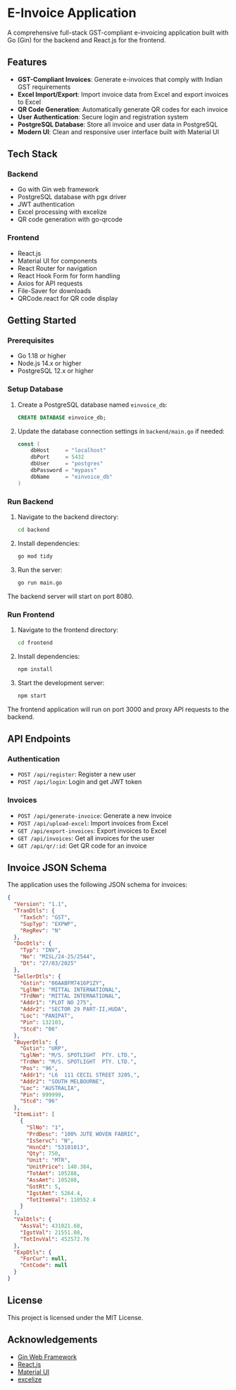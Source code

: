 # E-Invoice Application

A comprehensive full-stack GST-compliant e-invoicing application built with Go (Gin) for the backend and React.js for the frontend.

## Features

- **GST-Compliant Invoices**: Generate e-invoices that comply with Indian GST requirements
- **Excel Import/Export**: Import invoice data from Excel and export invoices to Excel
- **QR Code Generation**: Automatically generate QR codes for each invoice
- **User Authentication**: Secure login and registration system
- **PostgreSQL Database**: Store all invoice and user data in PostgreSQL
- **Modern UI**: Clean and responsive user interface built with Material UI

## Tech Stack

### Backend
- Go with Gin web framework
- PostgreSQL database with pgx driver
- JWT authentication
- Excel processing with excelize
- QR code generation with go-qrcode

### Frontend
- React.js
- Material UI for components
- React Router for navigation
- React Hook Form for form handling
- Axios for API requests
- File-Saver for downloads
- QRCode.react for QR code display

## Getting Started

### Prerequisites

- Go 1.18 or higher
- Node.js 14.x or higher
- PostgreSQL 12.x or higher

### Setup Database

1. Create a PostgreSQL database named `einvoice_db`:
   ```sql
   CREATE DATABASE einvoice_db;
   ```

2. Update the database connection settings in `backend/main.go` if needed:
   ```go
   const (
       dbHost     = "localhost"
       dbPort     = 5432
       dbUser     = "postgres"
       dbPassword = "mypass"
       dbName     = "einvoice_db"
   )
   ```

### Run Backend

1. Navigate to the backend directory:
   ```bash
   cd backend
   ```

2. Install dependencies:
   ```bash
   go mod tidy
   ```

3. Run the server:
   ```bash
   go run main.go
   ```

The backend server will start on port 8080.

### Run Frontend

1. Navigate to the frontend directory:
   ```bash
   cd frontend
   ```

2. Install dependencies:
   ```bash
   npm install
   ```

3. Start the development server:
   ```bash
   npm start
   ```

The frontend application will run on port 3000 and proxy API requests to the backend.

## API Endpoints

### Authentication
- `POST /api/register`: Register a new user
- `POST /api/login`: Login and get JWT token

### Invoices
- `POST /api/generate-invoice`: Generate a new invoice
- `POST /api/upload-excel`: Import invoices from Excel
- `GET /api/export-invoices`: Export invoices to Excel
- `GET /api/invoices`: Get all invoices for the user
- `GET /api/qr/:id`: Get QR code for an invoice

## Invoice JSON Schema

The application uses the following JSON schema for invoices:

```json
{
  "Version": "1.1",
  "TranDtls": {
    "TaxSch": "GST",
    "SupTyp": "EXPWP",
    "RegRev": "N"
  },
  "DocDtls": {
    "Typ": "INV",
    "No": "MISL/24-25/2544",
    "Dt": "27/03/2025"
  },
  "SellerDtls": {
    "Gstin": "06AABFM7416P1ZY",
    "LglNm": "MITTAL INTERNATIONAL",
    "TrdNm": "MITTAL INTERNATIONAL",
    "Addr1": "PLOT NO 275",
    "Addr2": "SECTOR 29 PART-II,HUDA",
    "Loc": "PANIPAT",
    "Pin": 132103,
    "Stcd": "06"
  },
  "BuyerDtls": {
    "Gstin": "URP",
    "LglNm": "M/S. SPOTLIGHT  PTY. LTD.",
    "TrdNm": "M/S. SPOTLIGHT  PTY. LTD.",
    "Pos": "96",
    "Addr1": "L6  111 CECIL STREET 3205,",
    "Addr2": "SOUTH MELBOURNE",
    "Loc": "AUSTRALIA",
    "Pin": 999999,
    "Stcd": "96"
  },
  "ItemList": [
    {
      "SlNo": "1",
      "PrdDesc": "100% JUTE WOVEN FABRIC",
      "IsServc": "N",
      "HsnCd": "53101013",
      "Qty": 750,
      "Unit": "MTR",
      "UnitPrice": 140.384,
      "TotAmt": 105288,
      "AssAmt": 105288,
      "GstRt": 5,
      "IgstAmt": 5264.4,
      "TotItemVal": 110552.4
    }
  ],
  "ValDtls": {
    "AssVal": 431021.68,
    "IgstVal": 21551.08,
    "TotInvVal": 452572.76
  },
  "ExpDtls": {
    "ForCur": null,
    "CntCode": null
  }
}
```

## License

This project is licensed under the MIT License.

## Acknowledgements

- [Gin Web Framework](https://github.com/gin-gonic/gin)
- [React.js](https://reactjs.org/)
- [Material UI](https://mui.com/)
- [excelize](https://github.com/xuri/excelize) 